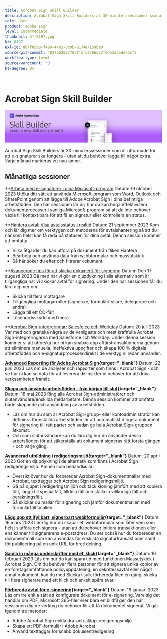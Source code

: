 ```yaml
---
title: Acrobat Sign Skill Builder
description: Acrobat Sign Skill Builders är 30-minuterssessioner som är utformade för att e-signaturer ska fungera - utan att du behöver lägga till något extra
role: User
product: adobe sign
level: Intermediate
thumbnail: KT-8197.jpg
kt: 8197
exl-id: 8b7f85b8-f499-4402-8c0b-8170e7159ba0
source-git-commit: 4037b6308778dffdfc27b6d22f6d53adedd75cf2
workflow-type: tm+mt
source-wordcount: '0'
ht-degree: 0%

---
```


# Acrobat Sign Skill Builder

![Färdighetsbyggarens banderoll](../assets/SB_Hero.png)

Acrobat Sign Skill Builders är 30-minuterssessioner som är utformade för att e-signaturer ska fungera - utan att du behöver lägga till något extra. Varje månad markeras ett nytt ämne.

## Månatliga sessioner

**[Arbeta med e-signaturer i dina Microsoft-program](https://teamwork.adobe.com/adobe-sign-skill-builder/attendease/networking/experience/7c88319e-04b7-4560-aad3-ba288d5cfc76/3bd16192-c4c9-4d66-9b1c-575ddcc3c6bb)
Datum: 19 oktober 2023 Utöka ditt sätt att använda Microsoft-program som Word, Outlook och SharePoint genom att lägga till Adobe Acrobat Sign i dina befintliga arbetsflöden. Den här sessionen lär dig hur du kan börja effektivisera dokumentprocesser i vanliga Microsoft-program så att du inte behöver växla till kontext bara för att få en signatur eller kontrollera en status.

**[Hantera avtal: Visa avtalsstatus i realtid](https://teamwork.adobe.com/adobe-sign-skill-builder/attendease/networking/experience/d326c8ab-3173-4c95-9e5a-0afeff4ce006/4bae4b11-516b-4e50-8f10-d116538fd710)
Datum: 21 september 2023 Kom och lär dig mer om verktygen och metoderna för avtalshantering så att du när som helst kan få reda på statusen för dina avtal. Denna session kommer att omfatta

* Vilka åtgärder du kan utföra på dokument från fliken Hantera
* Bearbeta och använda data från webbformulär och massutskick
* Så här söker du efter och filtrerar dokument

**[Avancerade tips för att skicka dokument för signering](https://teamwork.adobe.com/adobe-sign-skill-builder/attendease/networking/experience/4c4e8632-ba24-445f-a567-a9e76429bdf5/0a2f68ed-9a21-4911-9e38-15943c0e3f9a)
Datum: Den 17 augusti 2023 Gå med när vi gör en djupdykning i alla alternativ som är tillgängliga när vi skickar avtal för signering. Under den här sessionen får du lära dig mer om:

* Skicka till flera mottagare
* Tillgängliga mottagarroller (signerare, formulärifyllare, delegerare och andra)
* Lägga till ett CC-fält
* Lösenordsskydd med mera

**[Acrobat Sign-integreringar: Salesforce och Workday](https://teamwork.adobe.com/adobe-sign-skill-builder/attendease/networking/experience/8409ba8b-e4ee-4e99-80cc-33902027b80e/307d147e-4b85-4330-81af-5929f0dc5ae4)
Datum: 20 juli 2023 Var med och granska några av de vanligaste och mest kraftfulla Acrobat Sign-integreringarna med Salesforce och Workday. Under denna session kommer vi att utforska hur ni kan snabba upp affärstransaktionerna genom att eliminera manuella, ineffektiva uppgifter och skapa 100 % digitala arbetsflöden och e-signaturprocesser direkt i de verktyg ni redan använder.

**[Advanced Reporting för Adobe Acrobat Sign](https://adobe-sign-skill-builder.joinus.adobeevents.com/attendease/networking/experience/fa28b18d-ab38-47d4-8ae8-3e0161550bd3/60081eb2-f8a3-45b6-9d75-4f3a53b4c53a){target="_blank"}**
Datum: 22 juni 2023 Läs om de analyser och rapporter som finns i Acrobat Sign - och se hur ni kan se data för att leverera de insikter ni behöver för att driva verksamheten framåt.

**[Skapa och använda arbetsflöden - från början till slut](https://teamwork.adobe.com/adobe-sign-skill-builder/attendease/networking/experience/0fc7ccc5-eb36-47f0-a0d3-1fa3648c8fcf/42a9bbad-0a54-4c8c-8002-597d549600fe){target="_blank"}**
Datum: 18 maj 2023 Ring alla Acrobat Sign-administratörer och slutanvändare/enskilda medarbetare. Denna session kommer att omfatta både skapande och användning av arbetsflöden.

* Läs om hur du som är Acrobat Sign-grupp- eller kontoadministratör kan definiera förinställda arbetsflöden för att automatiskt dirigera dokument för signering till rätt parter och sedan ge hela Acrobat Sign-gruppen åtkomst.
* Och som slutanvändare kan du lära dig hur du använder dessa arbetsflöden för att säkerställa att dokument signeras rätt första gången - och varje gång.

**[Avancerad utbildning i redigeringsmiljö](https://adobe-sign-skill-builder.joinus.adobeevents.com/attendease/networking/experience/30c06b3c-60f7-4293-9cd2-2544104d9140/85ffced9-7613-4382-b3a3-43ba227af5ba){target="_blank"}**
Datum: 20 april 2023 Gör en djupdykning i de alternativ som finns i Acrobat Sign redigeringsmiljö. Ämnen som behandlas är:

* Översikt över hur du förbereder Acrobat Sign-dokumentmallar med Acrobat, texttaggar och Acrobat Sign redigeringsmiljö.
* Gå på djupet i redigeringsmiljön och täck kloning jämfört med att kopiera fält, lägga till specialfält, tilldela fält och ställa in villkorliga fält och beräkningsfält.
* Så skickar du mallar för signering och jämför dokumentmallen med formulärfältsmallen.

**[Lägg upp ett ifyllbart, signerbart webbformulär](https://adobe-sign-skill-builder.joinus.adobeevents.com/attendease/networking/experience/265580bf-245a-4751-9b51-c6877192d13a/9ae41cae-a53e-4b71-a748-2df0ee2e14c8){target="_blank"}**
Datum: 16 mars 2023 Lär dig hur du skapar ett webbformulär som låter vem som helst slutföra och signera - utan att du behöver initiera transaktionen eller ens känner till signerarens e-postadress. Du ser också hur du förbereder en dokumentmall som kan användas för enskilda signaturtransaktioner samt för publicering på en unik URL för bred delning.

**[Samla in många underskrifter med ett klick](https://adobe-sign-skill-builder.joinus.adobeevents.com/attendease/networking/experience/552e5165-8762-4c73-9d41-8215d48a62cc/9d88acde-96fa-4d83-89e3-1296b94f4d90){target="_blank"}**
Datum: 16 februari 2023 Läs om hur du kan spara tid med funktionen Massutskick i Acrobat Sign. Om du behöver flera personer för att signera unika kopior av en företagsomfattande policyuppdatering, en sekretessavtal eller något annat dokument, kan du med Skicka i bulk förbereda filen en gång, skicka till flera signerare med ett klick och enkelt spåra svar.

**[Förbereda avtal för e-signering](https://adobe-sign-skill-builder.joinus.adobeevents.com/attendease/networking/experience/c08f6e7e-2ced-48b8-8245-548302fe2df3/15f504a9-3420-4372-83c8-168115f15cbb){target="_blank"}**
Datum: 19 januari 2023 Läs om tre enkla sätt att konfigurera dokument för e-signering. Vare sig det handlar om PDF, Microsoft 365-filer eller bara en bildfil ger den här sessionen dig de verktyg du behöver för att få dokumentet signerat. Vi går igenom tre metoder:

* Adobe Acrobat Sign enkla dra-och-släpp-redigeringsmiljö
* Skapa ett PDF-formulär i Adobe Acrobat
* Använd texttaggar för snabb dokumentredigering